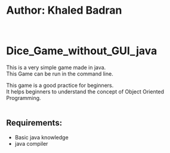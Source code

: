 
# Author: Khaled Badran
<br>

# Dice_Game_without_GUI_java

This is a very simple game made in java.<br>
This Game can be run in the command line.<br>

This game is a good practice for beginners.<br>
It helps beginners to understand the concept of Object Oriented Programming.<br>
<br>

## Requirements:

- Basic java knowledge
- java compiler

